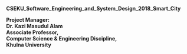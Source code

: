 <b>CSEKU_Software_Engineering_and_System_Design_2018_Smart_City<b>

<b>Project Manager: <b><br>
Dr. Kazi Masudul Alam <br>
Associate Professor,<br>
Computer Science & Engineering Discipline,<br>
Khulna University <br>
  
